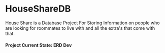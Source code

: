 # HouseShareDB

House Share is a Database Project For Storing Information on people who are looking for roommates to live with and all the extra's that come with that.

#### Project Current State: ERD Dev
